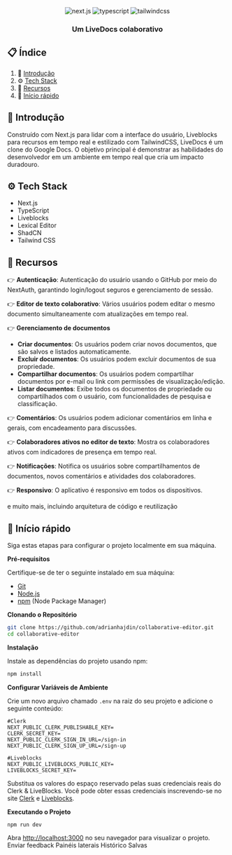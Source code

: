<div align="center">

<div>
<img src="https://img.shields.io/badge/-Next_JS-black?style=for-the-badge&logoColor=white&logo=nextdotjs&color=61DAFB" alt="next.js" />
<img src="https://img.shields.io/badge/-TypeScript-black?style=for-the-badge&logoColor=white&logo=typescript&color=3178C6" alt="typescript" />
<img src="https://img.shields.io/badge/-Tailwind_CSS-black?style=for-the-badge&logoColor=white&logo=tailwindcss&color=06B6D4" alt="tailwindcss" />
</div>

<h3 align="center">Um LiveDocs colaborativo</h3>

</div>

## 📋 <a name="table">Índice</a>

1. 🤖 [Introdução](#introdução)
2. ⚙️ [Tech Stack](#tech-stack)
3. 🔋 [Recursos](#recursos)
4. 🤸 [Início rápido](#início-rápido)


## <a name="introduction">🤖 Introdução</a>

Construído com Next.js para lidar com a interface do usuário, Liveblocks para recursos em tempo real e estilizado com TailwindCSS, LiveDocs é um clone do Google Docs. O objetivo principal é demonstrar as habilidades do desenvolvedor em um ambiente em tempo real que cria um impacto duradouro.

## <a name="tech-stack">⚙️ Tech Stack</a>

- Next.js
- TypeScript
- Liveblocks
- Lexical Editor
- ShadCN
- Tailwind CSS

## <a name="features">🔋 Recursos</a>

👉 **Autenticação**: Autenticação do usuário usando o GitHub por meio do NextAuth, garantindo login/logout seguros e gerenciamento de sessão.

👉 **Editor de texto colaborativo**: Vários usuários podem editar o mesmo documento simultaneamente com atualizações em tempo real.

👉 **Gerenciamento de documentos**
- **Criar documentos**: Os usuários podem criar novos documentos, que são salvos e listados automaticamente.
- **Excluir documentos**: Os usuários podem excluir documentos de sua propriedade.
- **Compartilhar documentos**: Os usuários podem compartilhar documentos por e-mail ou link com permissões de visualização/edição.
- **Listar documentos**: Exibe todos os documentos de propriedade ou compartilhados com o usuário, com funcionalidades de pesquisa e classificação.

👉 **Comentários**: Os usuários podem adicionar comentários em linha e gerais, com encadeamento para discussões.

👉 **Colaboradores ativos no editor de texto**: Mostra os colaboradores ativos com indicadores de presença em tempo real.

👉 **Notificações**: Notifica os usuários sobre compartilhamentos de documentos, novos comentários e atividades dos colaboradores.

👉 **Responsivo**: O aplicativo é responsivo em todos os dispositivos.

e muito mais, incluindo arquitetura de código e reutilização

## <a name="quick-start">🤸 Início rápido</a>

Siga estas etapas para configurar o projeto localmente em sua máquina.

**Pré-requisitos**

Certifique-se de ter o seguinte instalado em sua máquina:

- [Git](https://git-scm.com/)
- [Node.js](https://nodejs.org/en)
- [npm](https://www.npmjs.com/) (Node Package Manager)

**Clonando o Repositório**

```bash
git clone https://github.com/adrianhajdin/collaborative-editor.git
cd collaborative-editor
```

**Instalação**

Instale as dependências do projeto usando npm:

```bash
npm install
```

**Configurar Variáveis ​​de Ambiente**

Crie um novo arquivo chamado `.env` na raiz do seu projeto e adicione o seguinte conteúdo:

```env
#Clerk
NEXT_PUBLIC_CLERK_PUBLISHABLE_KEY=
CLERK_SECRET_KEY=
NEXT_PUBLIC_CLERK_SIGN_IN_URL=/sign-in
NEXT_PUBLIC_CLERK_SIGN_UP_URL=/sign-up

#Liveblocks
NEXT_PUBLIC_LIVEBLOCKS_PUBLIC_KEY=
LIVEBLOCKS_SECRET_KEY=
```

Substitua os valores do espaço reservado pelas suas credenciais reais do Clerk & LiveBlocks. Você pode obter essas credenciais inscrevendo-se no site [Clerk](https://clerk.com/) e [Liveblocks](liveblocks.io/).

**Executando o Projeto**

```bash
npm run dev
```

Abra [http://localhost:3000](http://localhost:3000) no seu navegador para visualizar o projeto.
Enviar feedback
Painéis laterais
Histórico
Salvas
